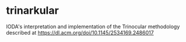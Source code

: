 trinarkular
===========

IODA's interpretation and implementation of the Trinocular methodology described at https://dl.acm.org/doi/10.1145/2534169.2486017
